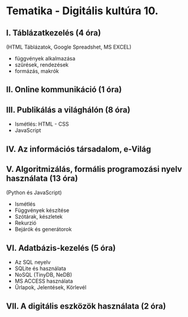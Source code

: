 # Tematika - Digitális kultúra 10.

## I. Táblázatkezelés (4 óra)
(HTML Táblázatok, Google Spreadshet, MS EXCEL)

- függvények alkalmazása
- szűrések, rendezések
- formázás, makrók

## II. Online kommunikáció (1 óra)

## III. Publikálás a világhálón (8 óra)

- Ismétlés: HTML - CSS
- JavaScript

## IV. Az információs társadalom, e-Világ

## V. Algoritmizálás, formális programozási nyelv használata (13 óra)
(Python és JavaScript)

- Ismétlés
- Függvények készítése
- Szótárak, készletek
- Rekurzió
- Bejárók és generátorok

## VI. Adatbázis-kezelés (5 óra)

- Az SQL neyelv
- SQLite és használata
- NoSQL (TinyDB, NeDB)
- MS ACCESS használata
- Űrlapok, Jelentések, Körlevél

## VII.	A digitális eszközök használata (2 óra)
